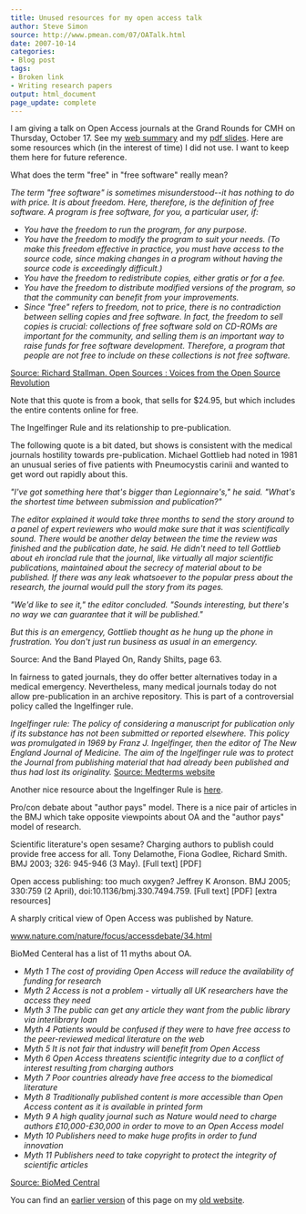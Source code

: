 ```yaml
---
title: Unused resources for my open access talk
author: Steve Simon
source: http://www.pmean.com/07/OATalk.html
date: 2007-10-14
categories:
- Blog post
tags:
- Broken link
- Writing research papers
output: html_document
page_update: complete
---
```


I am giving a talk on Open Access journals at the Grand Rounds for CMH on Thursday, October 17. See my [web summary][sim1] and my [pdf slides][sim3]. Here are some resources which (in the interest of time) I did not use. I want to keep them here for future reference.

What does the term "free" in "free software" really mean?

*The term "free software" is sometimes misunderstood--it has nothing to do with price. It is about freedom. Here, therefore, is the definition of free software. A program is free software, for you, a particular user, if:*

+ *You have the freedom to run the program, for any purpose.*
+ *You have the freedom to modify the program to suit your needs. (To make this freedom effective in practice, you must have access to the source code, since making changes in a program without having the source code is exceedingly difficult.)*
+ *You have the freedom to redistribute copies, either gratis or for a fee.*
+ *You have the freedom to distribute modified versions of the program, so that the community can benefit from your improvements.*
+ *Since "free" refers to freedom, not to price, there is no contradiction between selling copies and free software. In fact, the freedom to sell copies is crucial: collections of free software sold on CD-ROMs are important for the community, and selling them is an important way to raise funds for free software development. Therefore, a program that people are not free to include on these collections is not free software.*

[Source: Richard Stallman. Open Sources : Voices from the Open Source Revolution][sta1]

Note that this quote is from a book, that sells for $24.95, but which includes the entire contents online for free.

The Ingelfinger Rule and its relationship to pre-publication.

The following quote is a bit dated, but shows is consistent with the medical journals hostility towards pre-publication. Michael Gottlieb had noted in 1981 an unusual series of five patients with Pneumocystis carinii and wanted to get word out rapidly about this.

*"I've got something here that's bigger than Legionnaire's," he said. "What's the shortest time between submission and publication?"*

*The editor explained it would take three months to send the story around to a panel of expert reviewers who would make sure that it was scientifically sound. There would be another delay between the time the review was finished and the publication date, he said. He didn't need to tell Gottlieb about eh ironclad rule that the journal, like virtually all major scientific publications, maintained about the secrecy of material about to be published. If there was any leak whatsoever to the popular press about the research, the journal would pull the story from its pages.*

*"We'd like to see it," the editor concluded. "Sounds interesting, but there's no way we can guarantee that it will be published."*

*But this is an emergency, Gottlieb thought as he hung up the phone in frustration. You don't just run business as usual in an emergency.*

Source: And the Band Played On, Randy Shilts, page 63.

In fairness to gated journals, they do offer better alternatives today in a medical emergency. Nevertheless, many medical journals today do not allow pre-publication in an archive repository. This is part of a controversial policy called the Ingelfinger rule.

*Ingelfinger rule: The policy of considering a manuscript for publication only if its substance has not been submitted or reported elsewhere. This policy was promulgated in 1969 by Franz J. Ingelfinger, then the editor of The New England Journal of Medicine. The aim of the Ingelfinger rule was to protect the Journal from publishing material that had already been published and thus had lost its originality.* [Source: Medterms website][med1]

Another nice resource about the Ingelfinger Rule is [here][cou1].

Pro/con debate about "author pays" model. There is a nice pair of articles in the BMJ which take opposite viewpoints about OA and the "author pays" model of research.

Scientific literature's open sesame? Charging authors to publish could provide free access for all. Tony Delamothe, Fiona Godlee, Richard Smith. BMJ 2003; 326: 945-946 (3 May). [Full text] [PDF]

Open access publishing: too much oxygen? Jeffrey K Aronson. BMJ 2005; 330:759 (2 April), doi:10.1136/bmj.330.7494.759. [Full text] [PDF] [extra resources]

A sharply critical view of Open Access was published by Nature.

www.nature.com/nature/focus/accessdebate/34.html

BioMed Centeral has a list of 11 myths about OA.

+ *Myth 1 The cost of providing Open Access will reduce the availability of funding for research*
+ *Myth 2 Access is not a problem - virtually all UK researchers have the access they need*
+ *Myth 3 The public can get any article they want from the public library via interlibrary loan*
+ *Myth 4 Patients would be confused if they were to have free access to the peer-reviewed medical literature on the web*
+ *Myth 5 It is not fair that industry will benefit from Open Access*
+ *Myth 6 Open Access threatens scientific integrity due to a conflict of interest resulting from charging authors*
+ *Myth 7 Poor countries already have free access to the biomedical literature*
+ *Myth 8 Traditionally published content is more accessible than Open Access content as it is available in printed form*
+ *Myth 9 A high quality journal such as Nature would need to charge authors £10,000-£30,000 in order to move to an Open Access model*
+ *Myth 10 Publishers need to make huge profits in order to fund innovation*
+ *Myth 11 Publishers need to take copyright to protect the integrity of scientific articles*

[Source: BioMed Central][bio1]

You can find an [earlier version][sim1] of this page on my [old website][sim2].

[sim1]: http://www.pmean.com/07/OATalk.html
[sim2]: http://www.pmean.com

[sim3]: http://www.pmean.com/00files/OpenAccessTalk.pdf

[bio1]: www.biomedcentral.com/openaccess/inquiry/myths/
[cou1]: www.councilscienceeditors.org/members/securedDocuments/v25n6p195-198.pdf
[med1]: www.medterms.com/script/main/art.asp?articlekey=13488
[sta1]: www.oreilly.com/catalog/opensources/book/stallman.html
